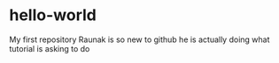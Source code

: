 # hello-world
My first repository
Raunak is so new to github he is actually doing what tutorial is asking to do
